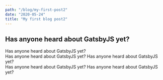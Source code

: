 ```yaml
---
path: "/blog/my-first-post2"
date: "2020-05-24"
title: "My first blog post2"
---
```


## Has anyone heard about GatsbyJS yet?
Has anyone heard about GatsbyJS yet?  
Has anyone heard about GatsbyJS yet?
Has anyone heard about GatsbyJS yet?  
Has anyone heard about GatsbyJS yet?
Has anyone heard about GatsbyJS yet?